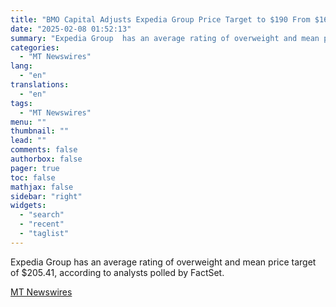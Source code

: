 ```yaml
---
title: "BMO Capital Adjusts Expedia Group Price Target to $190 From $165"
date: "2025-02-08 01:52:13"
summary: "Expedia Group  has an average rating of overweight and mean price target of $205.41, according to analysts polled by FactSet."
categories:
  - "MT Newswires"
lang:
  - "en"
translations:
  - "en"
tags:
  - "MT Newswires"
menu: ""
thumbnail: ""
lead: ""
comments: false
authorbox: false
pager: true
toc: false
mathjax: false
sidebar: "right"
widgets:
  - "search"
  - "recent"
  - "taglist"
---
```


Expedia Group has an average rating of overweight and mean price target of $205.41, according to analysts polled by FactSet.

[MT Newswires](https://www.tradingview.com/news/mtnewswires.com:20250207:A3312912:0/)
